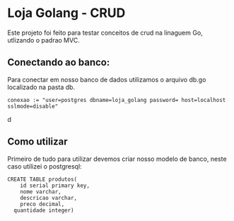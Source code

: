 
# Loja Golang - CRUD

Este projeto foi feito para testar conceitos de crud na linaguem Go, utlizando o padrao MVC.


## Conectando ao banco:
Para conectar em nosso banco de dados utilizamos o arquivo db.go localizado na pasta db.
``````
conexao := "user=postgres dbname=loja_golang password= host=localhost sslmode=disable"

``````
d
## Como utilizar
Primeiro de tudo para utilizar devemos criar nosso modelo de banco, neste caso utilizei o postgresql:
``````
CREATE TABLE produtos(
	id serial primary key,
	nome varchar,
	descricao varchar,
	preco decimal,
  quantidade integer)
``````



